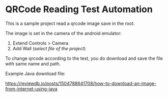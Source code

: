 # QRCode Reading Test Automation

This is a sample project read a qrcode image save in the root. 

The image is set in the camera of the android emulator:

1. Extend Controls > Camera
2. Add Wall (*select file of the project*)

To change qrcode according to the test, you do download
and save the file with same name and path.

Example Java download file:

https://reviewdb.io/posts/1504788641708/how-to-download-an-image-from-internet-using-java


